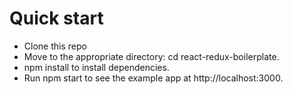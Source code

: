 # Quick start
  - Clone this repo
  - Move to the appropriate directory: cd react-redux-boilerplate.
  - npm install to install dependencies.
  - Run npm start to see the example app at http://localhost:3000.